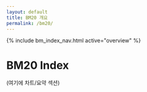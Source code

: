 ```yaml
---
layout: default
title: BM20 개요
permalink: /bm20/
---
```


{% include bm_index_nav.html active="overview" %}

# BM20 Index
(여기에 차트/요약 섹션)
